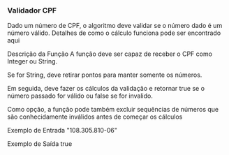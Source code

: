 ### Validador CPF

Dado um número de CPF, o algoritmo deve validar se o número dado é um número válido.
Detalhes de como o cálculo funciona pode ser encontrado aqui

Descrição da Função
A função deve ser capaz de receber o CPF como Integer ou String.

Se for String, deve retirar pontos para manter somente os números.

Em seguida, deve fazer os cálculos da validação e retornar true se o número passado for válido ou false se for invalido.

Como opção, a função pode também excluir sequências de números que são conhecidamente inválidos antes de começar os cálculos

Exemplo de Entrada
<java>"108.305.810-06"</java>

Exemplo de Saída
<java>true</java>